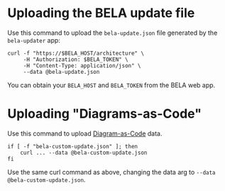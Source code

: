 # Uploading the BELA update file

Use this command to upload the `bela-update.json` file generated by the `bela-updater` app:

```
curl -f "https://$BELA_HOST/architecture" \
     -H "Authorization: $BELA_TOKEN" \
     -H "Content-Type: application/json" \
     --data @bela-update.json
```
You can obtain your `BELA_HOST` and `BELA_TOKEN` from the BELA web app.


# Uploading "Diagrams-as-Code"

Use this command to upload [Diagram-as-Code](/README.md#diagram-as-code) data.

```
if [ -f "bela-custom-update.json" ]; then
    curl ... --data @bela-custom-update.json
fi
```
Use the same curl command as above, changing the data arg to `--data @bela-custom-update.json`.
